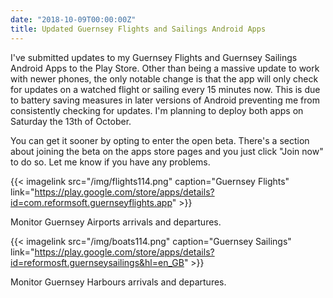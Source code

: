```yaml
---
date: "2018-10-09T00:00:00Z"
title: Updated Guernsey Flights and Sailings Android Apps
---
```


I've submitted updates to my Guernsey Flights and Guernsey Sailings Android Apps to the Play Store. Other than being a massive update to work with newer phones, the only notable change is that the app will only check for updates on a watched flight or sailing every 15 minutes now. This is due to battery saving measures in later versions of Android preventing me from consistently checking for updates. I'm planning to deploy both apps on Saturday the 13th of October.

You can get it sooner by opting to enter the open beta. There's a section about joining the beta on the apps store pages and you just click "Join now" to do so. Let me know if you have any problems.

{{< imagelink src="/img/flights114.png" caption="Guernsey Flights" link="https://play.google.com/store/apps/details?id=com.reformsoft.guernseyflights.app" >}}

Monitor Guernsey Airports arrivals and departures.

{{< imagelink src="/img/boats114.png" caption="Guernsey Sailings" link="https://play.google.com/store/apps/details?id=reformosft.guernseysailings&hl=en_GB" >}}

Monitor Guernsey Harbours arrivals and departures.
